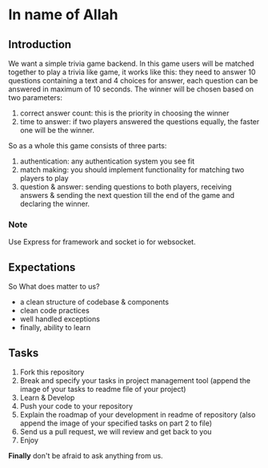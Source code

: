 # In name of Allah

## Introduction
We want a simple trivia game backend. In this game users will be matched together to play a trivia like game, it works like this:
they need to answer 10 questions containing a text and 4 choices for answer, each question can be answered in maximum of 10 seconds. The winner will be chosen based on two parameters:
1. correct answer count: this is the priority in choosing the winner
2. time to answer: if two players answered the questions equally, the faster one will be the winner.

So as a whole this game consists of three parts:
1. authentication: any authentication system you see fit
2. match making: you should implement functionality for matching two players to play
3. question & answer: sending questions to both players, receiving answers & sending the next question till the end of the game and declaring the winner.


### Note
Use Express for framework and socket io for websocket.

## Expectations

So What does matter to us?
- a clean structure of codebase & components
- clean code practices
- well handled exceptions
- finally, ability to learn

## Tasks

1. Fork this repository
2. Break and specify your tasks in project management tool (append the image of your tasks to readme file of your project)
3. Learn & Develop
4. Push your code to your repository
5. Explain the roadmap of your development in readme of repository (also append the image of your specified tasks on part 2 to file)
6. Send us a pull request, we will review and get back to you
7. Enjoy

**Finally** don't be afraid to ask anything from us.
